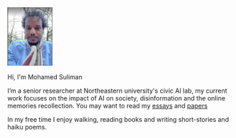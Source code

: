 <img src="assets/css/kambal.png" width="20%" height="20%">
 

Hi, I'm Mohamed Suliman
 
I’m a senior researcher at Northeastern university's civic AI lab, my current work focuses on the impact of AI on society, disinformation and the online memories recollection. You may want to read my <a href="https://github.com/Kambal85/-----/blob/main/Essays.md">essays</a> and <a href="https://scholar.google.com/citations?hl=en&user=-lJgf38AAAAJ">papers</a>


In my free time I enjoy walking, reading books and writing short-stories and haiku poems. 














 
 

 
 
 
